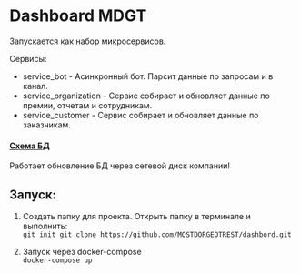 # Dashboard MDGT

Запускается как набор микросервисов.

Сервисы:
* service_bot - Асинхронный бот. Парсит данные по запросам и в канал.
* service_organization - Сервис собирает и обновляет данные по премии, отчетам и сотрудникам.
* service_customer - Сервис собирает и обновляет данные по заказчикам.

#### [Схема БД](https://dbdiagram.io/d/64ca18aa02bd1c4a5e1ab27a)

Работает обновление БД через сетевой диск компании!

## Запуск:
1. Создать папку для проекта. Открыть папку в терминале и выполнить:\
    `git init git clone https://github.com/MOSTDORGEOTREST/dashbord.git`

2. Запуск через docker-compose\
    `docker-compose up`
